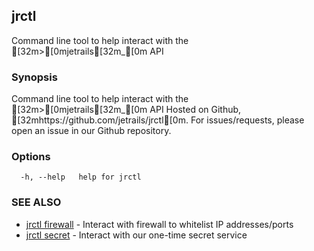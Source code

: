 ## jrctl

Command line tool to help interact with the [32m>[0mjetrails[32m_[0m API

### Synopsis

Command line tool to help interact with the [32m>[0mjetrails[32m_[0m API
Hosted on Github, [32mhttps://github.com/jetrails/jrctl[0m.
For issues/requests, please open an issue in our Github repository.

### Options

```
  -h, --help   help for jrctl
```

### SEE ALSO

* [jrctl firewall](jrctl_firewall.md)	 - Interact with firewall to whitelist IP addresses/ports
* [jrctl secret](jrctl_secret.md)	 - Interact with our one-time secret service

